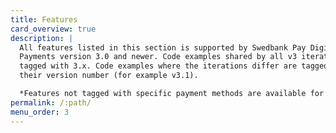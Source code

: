 ```yaml
---
title: Features
card_overview: true
description: |
  All features listed in this section is supported by Swedbank Pay Digital
  Payments version 3.0 and newer. Code examples shared by all v3 iterations are
  tagged with 3.x. Code examples where the iterations differ are tagged with
  their version number (for example v3.1).

  *Features not tagged with specific payment methods are available for all.*
permalink: /:path/
menu_order: 3
---
```

